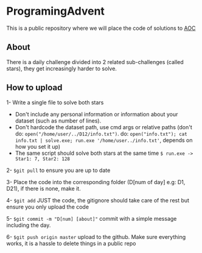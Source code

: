 # ProgramingAdvent

This is a public repository where we will place the code of solutions to [AOC](https://adventofcode.com/)

## About

There is a daily challenge divided into 2 related sub-challenges (called stars), they get increasingly harder to solve.

## How to upload

1- Write a single file to solve both stars
 * Don't include any personal information or information about your dataset (such as number of lines).
 * Don't hardcode the dataset path, use cmd args or relative paths (don't do: `open("/home/user/../D12/info.txt")`. do: `open("info.txt"); cat info.txt | solve.exe; run.exe '/home/user../info.txt'`, depends on how you set it up) 
 * The same script should solve both stars at the same time `$ run.exe -> Star1: 7, Star2: 128`

2- `$git pull` to ensure you are up to date

3- Place the code into the corresponding folder (D[num of day] e.g: D1, D21), if there is none, make it.

4- `$git add` JUST the code, the gitignore should take care of the rest but ensure you only upload the code

5- `$git commit -m "D[num] [about]"` commit with a simple message including the day.

6- `$git push origin master` upload to the github. Make sure everything works, it is a hassle to delete things in a public repo
